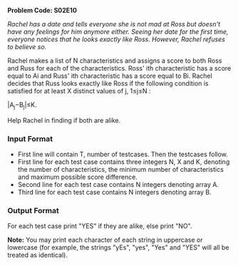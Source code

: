 **Problem Code: S02E10**  

*Rachel has a date and tells everyone she is not mad at Ross but doesn't have any feelings for him anymore either. Seeing her date for the first time, everyone notices that he looks exactly like Ross. However, Rachel refuses to believe so.*

Rachel makes a list of N characteristics and assigns a score to both Ross and Russ for each of the characteristics. Ross' ith characteristic has a score equal to Ai and Russ' ith characteristic has a score equal to Bi. Rachel decides that Russ looks exactly like Ross if the following condition is satisfied for at least X distinct values of j, 1≤j≤N :

|A<sub>j</sub>−B<sub>j</sub>|≤K.

Help Rachel in finding if both are alike.  

### Input Format
- First line will contain T, number of testcases. Then the testcases follow.
- First line for each test case contains three integers N, X and K, denoting the number of characteristics, the minimum number of characteristics and maximum possible score difference.
- Second line for each test case contains N integers denoting array A.
- Third line for each test case contains N integers denoting array B.

### Output Format
For each test case print "YES" if they are alike, else print "NO".

**Note:** You may print each character of each string in uppercase or lowercase (for example, the strings "yEs", "yes", "Yes" and "YES" will all be treated as identical).
